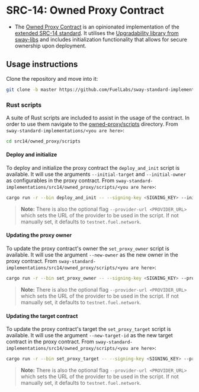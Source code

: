 # SRC-14: Owned Proxy Contract

- The [Owned Proxy Contract](./contract/src/main.sw) is an opinionated implementation of the [extended SRC-14 standard](https://docs.fuel.network/docs/sway-standards/src-14-simple-upgradeable-proxies/). It utilises the [Upgradability library from sway-libs](https://github.com/FuelLabs/sway-libs) and includes initialization functionality that allows for secure ownership upon deployment.

## Usage instructions

Clone the repository and move into it:

```bash
git clone -b master https://github.com/FuelLabs/sway-standard-implementations.git && cd sway-standard-implementations
```

### Rust scripts

A suite of Rust scripts are included to assist in the usage of the contract. In order to use them navigate to the [owned-proxy/scripts](./scripts/) directory. From `sway-standard-implementations/<you are here>`:

```bash
cd src14/owned_proxy/scripts
```

#### Deploy and initialize

To deploy and initialize the proxy contract the `deploy_and_init` script is available. It will use the arguments `--initial-target` and `--initial-owner` as configurables in the proxy contract. From `sway-standard-implementations/src14/owned_proxy/scripts/<you are here>`:

```bash
cargo run -r --bin deploy_and_init -- --signing-key <SIGNING_KEY> --initial-target <INITIAL_TARGET> --initial-owner <INITIAL_OWNER>
```

> **Note:** There is also the optional flag `--provider-url <PROVIDER_URL>` which sets the URL of the provider to be used in the script. If not manually set, it defaults to `testnet.fuel.network`.

#### Updating the proxy owner

To update the proxy contract's owner the `set_proxy_owner` script is available. It will use the argument `--new-owner` as the new owner in the proxy contract. From `sway-standard-implementations/src14/owned_proxy/scripts/<you are here>`:

```bash
cargo run -r --bin set_proxy_owner -- --signing-key <SIGNING_KEY> --proxy-contract-id <PROXY_CONTRACT_ID> --new-owner <NEW_OWNER>
```

> **Note:** There is also the optional flag `--provider-url <PROVIDER_URL>` which sets the URL of the provider to be used in the script. If not manually set, it defaults to `testnet.fuel.network`.

#### Updating the target contract

To update the proxy contract's target the `set_proxy_target` script is available. It will use the argument `--new-target-id` as the new target contract in the proxy contract. From `sway-standard-implementations/src14/owned_proxy/scripts/<you are here>`:

```bash
cargo run -r --bin set_proxy_target -- --signing-key <SIGNING_KEY> --proxy-contract-id <PROXY_CONTRACT_ID> --new-target-id <NEW_TARGET_ID>
```

> **Note:** There is also the optional flag `--provider-url <PROVIDER_URL>` which sets the URL of the provider to be used in the script. If not manually set, it defaults to `testnet.fuel.network`.
